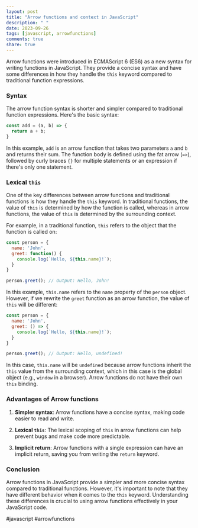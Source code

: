 ```yaml
---
layout: post
title: "Arrow functions and context in JavaScript"
description: " "
date: 2023-09-26
tags: [javascript, arrowfunctions]
comments: true
share: true
---
```


Arrow functions were introduced in ECMAScript 6 (ES6) as a new syntax for writing functions in JavaScript. They provide a concise syntax and have some differences in how they handle the `this` keyword compared to traditional function expressions.

### Syntax

The arrow function syntax is shorter and simpler compared to traditional function expressions. Here's the basic syntax:

```javascript
const add = (a, b) => {
  return a + b;
}
```

In this example, `add` is an arrow function that takes two parameters `a` and `b` and returns their sum. The function body is defined using the fat arrow (`=>`), followed by curly braces `{}` for multiple statements or an expression if there's only one statement.

### Lexical `this`

One of the key differences between arrow functions and traditional functions is how they handle the `this` keyword. In traditional functions, the value of `this` is determined by how the function is called, whereas in arrow functions, the value of `this` is determined by the surrounding context.

For example, in a traditional function, `this` refers to the object that the function is called on:

```javascript
const person = {
  name: 'John',
  greet: function() {
    console.log(`Hello, ${this.name}!`);
  }
}

person.greet(); // Output: Hello, John!
```

In this example, `this.name` refers to the `name` property of the `person` object. However, if we rewrite the `greet` function as an arrow function, the value of `this` will be different:

```javascript
const person = {
  name: 'John',
  greet: () => {
    console.log(`Hello, ${this.name}!`);
  }
}

person.greet(); // Output: Hello, undefined!
```

In this case, `this.name` will be `undefined` because arrow functions inherit the `this` value from the surrounding context, which in this case is the global object (e.g., `window` in a browser). Arrow functions do not have their own `this` binding.

### Advantages of Arrow functions

1. **Simpler syntax**: Arrow functions have a concise syntax, making code easier to read and write.

2. **Lexical `this`**: The lexical scoping of `this` in arrow functions can help prevent bugs and make code more predictable.

3. **Implicit return**: Arrow functions with a single expression can have an implicit return, saving you from writing the `return` keyword.

### Conclusion

Arrow functions in JavaScript provide a simpler and more concise syntax compared to traditional functions. However, it's important to note that they have different behavior when it comes to the `this` keyword. Understanding these differences is crucial to using arrow functions effectively in your JavaScript code.

#javascript #arrowfunctions